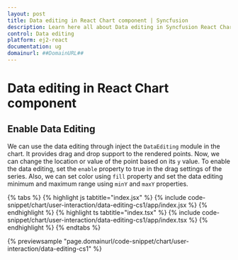 ```yaml
---
layout: post
title: Data editing in React Chart component | Syncfusion
description: Learn here all about Data editing in Syncfusion React Chart component of Syncfusion Essential JS 2 and more.
control: Data editing 
platform: ej2-react
documentation: ug
domainurl: ##DomainURL##
---
```


<!-- markdownlint-disable MD036 -->

# Data editing in React Chart component

## Enable Data Editing

We can use the data editing through inject the `DataEditing` module in the chart. It provides drag and drop support to the rendered points. Now, we can change the location or value of the point based on its `y` value.  To enable the data editing, set the `enable` property to true in the drag settings of the series. Also, we can set color using `fill` property and set the data editing minimum and maximum range using `minY` and `maxY` properties.

{% tabs %}
{% highlight js tabtitle="index.jsx" %}
{% include code-snippet/chart/user-interaction/data-editing-cs1/app/index.jsx %}
{% endhighlight %}
{% highlight ts tabtitle="index.tsx" %}
{% include code-snippet/chart/user-interaction/data-editing-cs1/app/index.tsx %}
{% endhighlight %}
{% endtabs %}

 {% previewsample "page.domainurl/code-snippet/chart/user-interaction/data-editing-cs1" %}
